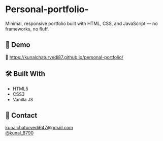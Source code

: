 # Personal-portfolio- 

Minimal, responsive portfolio built with HTML, CSS, and JavaScript — no frameworks, no fluff.

## 🚀 Demo
🔗 https://kunalchaturvedi87.github.io/personal-portfolio/

## 🛠 Built With
- HTML5
- CSS3
- Vanilla JS

## 👋 Contact
kunalchaturvedi647@gmail.com  
[@kunal_8790](https://twitter.com/kunal_8790)
